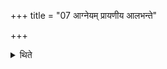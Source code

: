 +++
title = "07 आग्नेयम् प्रायणीय आलभन्ते"

+++

<details><summary>थिते</summary>

7. They seize a victim for Agni on the Prāyaṇīya day: on the next day a ewe for Sarasvatī.  
</details>
